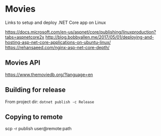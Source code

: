 # Movies

Links to setup and deploy .NET Core app on Linux

https://docs.microsoft.com/en-us/aspnet/core/publishing/linuxproduction?tabs=aspnetcore2x
http://blog.bobbyallen.me/2017/05/01/deploying-and-hosting-asp-net-core-applications-on-ubuntu-linux/
https://rehansaeed.com/nginx-asp-net-core-depth/

## Movies API
https://www.themoviedb.org/?language=en

## Building for release
From project dir: `dotnet publish -c Release`

## Copying to remote
scp -r publish user@remote:path

